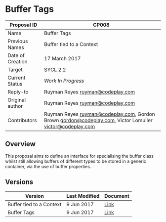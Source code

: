# Buffer Tags

| Proposal ID | CP008 |
|-------------|--------|
| Name | Buffer Tags |
| Previous Names | Buffer tied to a Context |
| Date of Creation | 17 March 2017 |
| Target | SYCL 2.2 |
| Current Status | _Work In Progress_ |
| Reply-to | Ruyman Reyes <ruyman@codeplay.com> |
| Original author | Ruyman Reyes <ruyman@codeplay.com> |
| Contributors | Ruyman Reyes <ruyman@codeplay.com>, Gordon Brown <gordon@codeplay.com>, Victor Lomuller <victor@codeplay.com> |

## Overview

This proposal aims to define an interface for specialising the buffer class whilst still allowing buffers of different types to be stored in a generic container, via the use of buffer properties.

## Versions

| Version | Last Modified | Document |
|---------|----- | ---------|
| Buffer tied to a Context | 9 Jun 2017 | [Link](sycl-2.2/tied-buffer.md) |
| Buffer Tags | 9 Jun 2017 | [Link](sycl-2.2/buffer-tags.md) |
